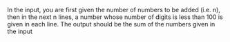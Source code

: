 In the input, you are first given the number of numbers to be added (i.e. n), then in the next n lines, a number whose number of digits is less than 100 is given in each line.
The output should be the sum of the numbers given in the input